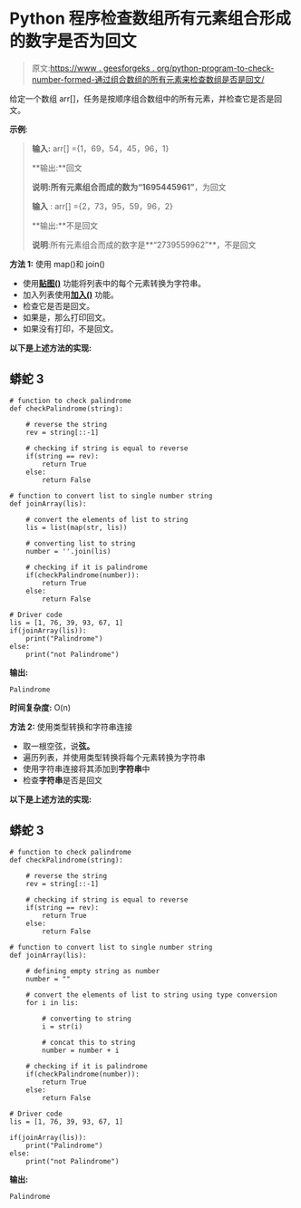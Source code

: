 # Python 程序检查数组所有元素组合形成的数字是否为回文

> 原文:[https://www . geesforgeks . org/python-program-to-check-number-formed-通过组合数组的所有元素来检查数组是否是回文/](https://www.geeksforgeeks.org/python-program-to-check-whether-number-formed-by-combining-all-elements-of-the-array-is-palindrome/)

给定一个数组 arr[]，任务是按顺序组合数组中的所有元素，并检查它是否是回文。

**示例**:

> **输入:** arr[] ={1，69，54，45，96，1}
> 
> **输出:**回文
> 
> **说明:**所有元素组合而成的数为**“1695445961”**，为回文
> 
> **输入** : arr[] ={2，73，95，59，96，2}
> 
> **输出:**不是回文
> 
> **说明**:所有元素组合而成的数字是**“2739559962”**，不是回文

**方法 1:** 使用 map()和 join()

*   使用[**贴图()**](https://www.geeksforgeeks.org/python-map-function/) 功能将列表中的每个元素转换为字符串。
*   加入列表使用[**加入()**](https://www.geeksforgeeks.org/join-function-python/) 功能。
*   检查它是否是回文。
*   如果是，那么打印回文。
*   如果没有打印，不是回文。

**以下是上述方法的实现:**

## 蟒蛇 3

```
# function to check palindrome
def checkPalindrome(string):

    # reverse the string
    rev = string[::-1]

    # checking if string is equal to reverse
    if(string == rev):
        return True
    else:
        return False

# function to convert list to single number string
def joinArray(lis):

    # convert the elements of list to string
    lis = list(map(str, lis))

    # converting list to string
    number = ''.join(lis)

    # checking if it is palindrome
    if(checkPalindrome(number)):
        return True
    else:
        return False

# Driver code
lis = [1, 76, 39, 93, 67, 1]
if(joinArray(lis)):
    print("Palindrome")
else:
    print("not Palindrome")
```

**输出:**

```
Palindrome
```

**时间复杂度:** O(n)

**方法 2:** 使用类型转换和字符串连接

*   取一根空弦，说**弦。**
*   遍历列表，并使用类型转换将每个元素转换为字符串
*   使用字符串连接将其添加到**字符串**中
*   检查**字符串**是否是回文

**以下是上述方法的实现:**

## 蟒蛇 3

```
# function to check palindrome
def checkPalindrome(string):

    # reverse the string
    rev = string[::-1]

    # checking if string is equal to reverse
    if(string == rev):
        return True
    else:
        return False

# function to convert list to single number string
def joinArray(lis):

    # defining empty string as number
    number = ""

    # convert the elements of list to string using type conversion
    for i in lis:

        # converting to string
        i = str(i)

        # concat this to string
        number = number + i

    # checking if it is palindrome
    if(checkPalindrome(number)):
        return True
    else:
        return False

# Driver code
lis = [1, 76, 39, 93, 67, 1]

if(joinArray(lis)):
    print("Palindrome")
else:
    print("not Palindrome")
```

**输出:**

```
Palindrome
```